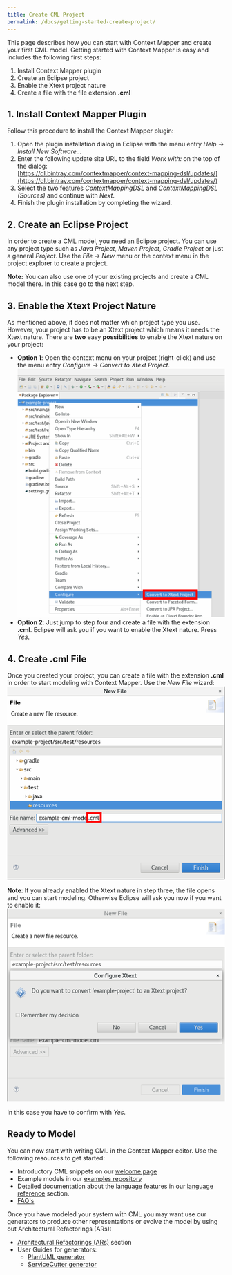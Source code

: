 ```yaml
---
title: Create CML Project
permalink: /docs/getting-started-create-project/
---
```


This page describes how you can start with Context Mapper and create your first CML model. Getting started with Context Mapper is easy and 
includes the following first steps:

 1. Install Context Mapper plugin
 2. Create an Eclipse project
 3. Enable the Xtext project nature
 4. Create a file with the file extension **.cml**
 
## 1. Install Context Mapper Plugin
Follow this procedure to install the Context Mapper plugin:

 1. Open the plugin installation dialog in Eclipse with the menu entry _Help -> Install New Software..._
 2. Enter the following update site URL to the field _Work with:_ on the top of the dialog:
    <br/>[https://dl.bintray.com/contextmapper/context-mapping-dsl/updates/](https://dl.bintray.com/contextmapper/context-mapping-dsl/updates/)
 3. Select the two features _ContextMappingDSL_ and _ContextMappingDSL (Sources)_ and continue with _Next_.
 4. Finish the plugin installation by completing the wizard.
 
## 2. Create an Eclipse Project
In order to create a CML model, you need an Eclipse project. You can use any project type such as _Java Project_, _Maven Project_, 
_Gradle Project_ or just a general _Project_. Use the _File -> New_ menu or the context menu in the project explorer to create a project. 

**Note:** You can also use one of your existing projects and create a CML model there. In this case go to the next step.

## 3. Enable the Xtext Project Nature
As mentioned above, it does not matter which project type you use. However, your project has to be an Xtext project which means it needs
the Xtext nature. There are **two** easy **possibilities** to enable the Xtext nature on your project:

 * **Option 1**: Open the context menu on your project (right-click) and use the menu entry _Configure -> Convert to Xtext Project_.
    <a href="/img/convert-to-xtext-project.png">![Enable Xtext nature on Eclipse project](/img/convert-to-xtext-project.png)</a>
 * **Option 2**: Just jump to step four and create a file with the extension **.cml**. Eclipse will ask you if you want to enable the Xtext nature. Press _Yes_.
 
## 4. Create .cml File
Once you created your project, you can create a file with the extension **.cml** in order to start modeling with Context Mapper. Use the 
_New File_ wizard:
<a href="/img/create-cml-file.png">![Create CML file](/img/create-cml-file.png)</a>

**Note**: If you already enabled the Xtext nature in step three, the file opens and you can start modeling. Otherwise Eclipse will ask you now if you
want to enable it:
<a href="/img/create-cml-file-enable-nature.png">![Enable Xtext nature at CML file creation](/img/create-cml-file-enable-nature.png)</a>

In this case you have to confirm with _Yes_. 

## Ready to Model
You can now start with writing CML in the Context Mapper editor. Use the following resources to get started:

 * Introductory CML snippets on our [welcome page](/docs/home/)
 * Example models in our [examples repository](https://github.com/ContextMapper/context-mapper-examples)
 * Detailed documentation about the language features in our [language reference](/docs/language-reference/) section.
 * [FAQ's](/docs/faq/)
 
Once you have modeled your system with CML you may want use our generators to produce other representations or evolve the model by using
out Architectural Refactorings (ARs):

 * [Architectural Refactorings (ARs)](/docs/architectural-refactorings/) section
 * User Guides for generators:
    * [PlantUML generator](/docs/plant-uml/)
    * [ServiceCutter generator](/docs/service-cutter/)
